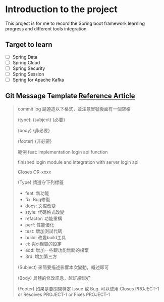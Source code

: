 # Introduction to the project
This project is for me to record the Spring boot framework learning progress and different tools integration

## Target to learn
- [ ] Spring Data
- [ ] Spring Cloud
- [ ] Spring Security
- [ ] Spring Session
- [ ] Spring for Apache Kafka

## Git Message Template [Reference Article](https://medium.com/dev-chill/%E4%BD%BF%E7%94%A8-git-commit-template-%E7%AE%A1%E7%90%86-git-log-cb70f95fda2f)

> commit log 請遵造以下格式，並注意冒號後面有一個空格
> 
> (type): (subject) {必要}
> 
>  (body) {非必要}
> 
>  (footer) {非必要}
> 
> 範例
> feat: implementation login api function
>
> finished login module and integration with server login api
>
> Closes OR-xxxx 
> 
> (Type)
> 請遵守下列標籤
> * feat: 新功能
> * fix: Bug修復
> * docs: 文檔改變
> * style: 代碼格式改變
> * refactor: 功能重構
> * perf: 性能優化
> * test: 增加測試代碼
> * build: 改變build工具
> * ci: 與ci相關的設定
> * add: 增加一些跟功能無關的檔案
> * 3rd: 增加第三方
> 
> (Subject)
> 來簡要描述影響本次變動，概述即可
> 
> (Body)
> 具體的修改訊息，越詳細越好
> 
> (Footer)
> 如果是要關閉特定 Issue 或 Bug. 可以使用 Closes PROJECT-1 or Resolves PROJECT-1 or Fixes PROJECT-1 
